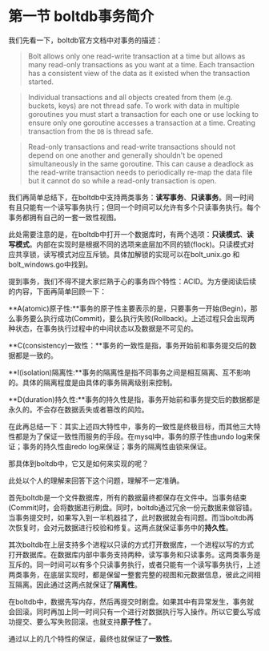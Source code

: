 # 第一节 boltdb事务简介

我们先看一下，boltdb官方文档中对事务的描述：

> Bolt allows only one read-write transaction at a time but allows as many
read-only transactions as you want at a time. Each transaction has a consistent
view of the data as it existed when the transaction started.

> Individual transactions and all objects created from them (e.g. buckets, keys)
are not thread safe. To work with data in multiple goroutines you must start
a transaction for each one or use locking to ensure only one goroutine accesses
a transaction at a time. Creating transaction from the `DB` is thread safe.

> Read-only transactions and read-write transactions should not depend on one
another and generally shouldn't be opened simultaneously in the same goroutine.
This can cause a deadlock as the read-write transaction needs to periodically
re-map the data file but it cannot do so while a read-only transaction is open.


我们再简单总结下，在boltdb中支持两类事务：**读写事务**、**只读事务**。同一时间有且只能有一个读写事务执行；但同一个时间可以允许有多个只读事务执行。每个事务都拥有自己的一套一致性视图。

此处需要注意的是，在boltdb中打开一个数据库时，有两个选项：**只读模式**、**读写模式**。内部在实现时是根据不同的选项来底层加不同的锁(flock)。只读模式对应共享锁，读写模式对应互斥锁。具体加解锁的实现可以在bolt_unix.go 和bolt_windows.go中找到。

提到事务，我们不得不提大家烂熟于心的事务四个特性：ACID。为方便阅读后续的内容，下面再简单回顾一下：

**A(atomic)原子性:**事务的原子性主要表示的是，只要事务一开始(Begin)，那么事务要么执行成功(Commit)，要么执行失败(Rollback)。上述过程只会出现两种状态，在事务执行过程中的中间状态以及数据是不可见的。

**C(consistency)一致性：**事务的一致性是指，事务开始前和事务提交后的数据都是一致的。

**I(isolation)隔离性:**事务的隔离性是指不同事务之间是相互隔离、互不影响的。具体的隔离程度是由具体的事务隔离级别来控制。

**D(duration)持久性:**事务的持久性是指，事务开始前和事务提交后的数据都是永久的。不会存在数据丢失或者篡改的风险。

在此再总结一下：其实上述四大特性中，事务的一致性是终极目标，而其他三大特性都是为了保证一致性而服务的手段。在mysql中，事务的原子性由undo log来保证；事务的持久性由redo log来保证；事务的隔离性由锁来保证。

那具体到boltdb中，它又是如何来实现的呢？

此处以个人的理解来回答下这个问题，理解不一定准确。

首先boltdb是一个文件数据库，所有的数据最终都保存在文件中。当事务结束(Commit)时，会将数据进行刷盘。同时，boltdb通过冗余一份元数据来做容错。当事务提交时，如果写入到一半机器挂了，此时数据就会有问题。而当boltdb再次恢复时，会对元数据进行校验和修复。这两点就保证事务中的**持久性**。

其次boltdb在上层支持多个进程以只读的方式打开数据库，一个进程以写的方式打开数据库。在数据库内部中事务支持两种，读写事务和只读事务。这两类事务是互斥的。同一时间可以有多个只读事务执行，或者只能有一个读写事务执行，上述两类事务，在底层实现时，都是保留一整套完整的视图和元数据信息，彼此之间相互隔离。因此通过这两点就保证了**隔离性**。


在boltdb中，数据先写内存，然后再提交时刷盘。如果其中有异常发生，事务就会回滚。同时再加上同一时间只有一个进行对数据执行写入操作。所以它要么写成功提交、要么写失败回滚。也就支持**原子性**了。

通过以上的几个特性的保证，最终也就保证了**一致性**。



